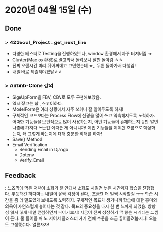# 2020년 04월 15일 (수) 

## Done

### > 42Seoul_Project : get_next_line

- 다양한 테스터로 Testing을 진행하였으나, window 환경에서 자꾸 터져버림 ㅠ
- Cluster(Mac os 환경)로 끌고와서 돌려보니 잘만 돌아감 ㅎㅎ
- 진짜 오랜시간 머리 쥐어싸매고 고민했는데 ㅠ,, 무튼 돌아가서 다행임!
- 내일 바로 제출해야겠닿ㅎㅎ

### > Airbnb-Clone 강의

- SignUpForm을 FBV, CBV로 모두 구현해보았음.
- 역시 장고는 참,, 스고이하다.
- ModelForm은 여러 상황에서 자주 쓰이니 잘 알아두도록 하자!
- 구체적인 코드보다는 Process Flow에 신경을 많이 쓰고 익숙해지도록 노력하자. 어떠한 기능들을 보편적으로 많이 사용하는지, 어떤 기능들이 존재하는지 등만 알면 나중에 가져다 쓰는건 어려운 게 아니니까! 어떤 기능들을 어떠한 흐름으로 작성하는지, 왜 그렇게 하는지에 대해 충분한 이해를 하자!
- Save() Method
- Email Verification
  - Sending Email in Django
  - Dotenv
  - Verify_Email

## Feedback

: 느즈막이 먹은 저녁이 소화가 잘 안돼서 소화도 시킬겸 늦은 시간까지 학습을 진행했다. 뿌듯하긴 하다마는 내일이 살짝 걱정이 된다,, 조금만 더 일찍 시작할걸 ㅜㅜ 학습 시간을 좀 더 밀도있게 보내도록 노력하자.
 구체적인 목표가 생기니까  학습에 대한 흥미와 의욕이 자연스럽게 늘어나는 것 같다. 목표의 중요성을 다시 한 번 느끼게 되었음. 방향성 잃지 않게 매일 점검하면서 나아가보자! 지금이 진짜 성장하기 딱 좋은 시기라는 느낌이 든다. 물 들어올 때 노 저어서 클러스터 가기 전에 수준을 조금 끌어올려봅시다! 오늘도 고생했수다. 얼른자자!